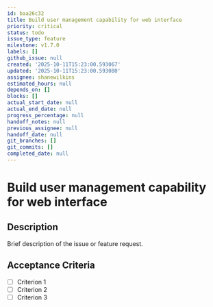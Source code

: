 ```yaml
---
id: baa26c32
title: Build user management capability for web interface
priority: critical
status: todo
issue_type: feature
milestone: v1.7.0
labels: []
github_issue: null
created: '2025-10-11T15:23:00.593067'
updated: '2025-10-11T15:23:00.593080'
assignee: shanewilkins
estimated_hours: null
depends_on: []
blocks: []
actual_start_date: null
actual_end_date: null
progress_percentage: null
handoff_notes: null
previous_assignee: null
handoff_date: null
git_branches: []
git_commits: []
completed_date: null
---
```


# Build user management capability for web interface

## Description

Brief description of the issue or feature request.

## Acceptance Criteria

- [ ] Criterion 1
- [ ] Criterion 2
- [ ] Criterion 3